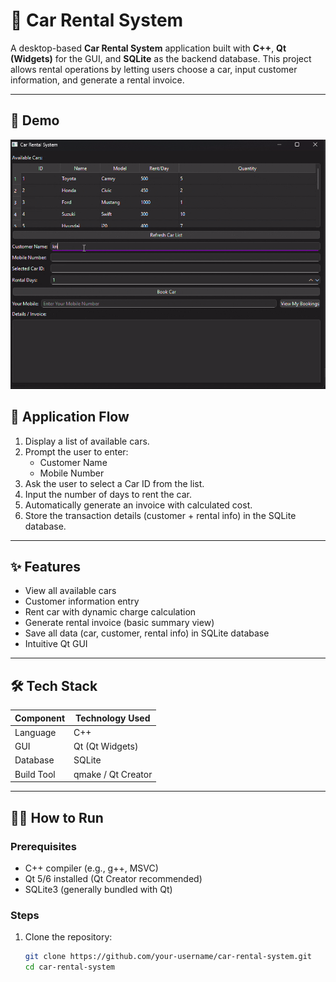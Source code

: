 # 🚗 Car Rental System

A desktop-based **Car Rental System** application built with **C++**, **Qt (Widgets)** for the GUI, and **SQLite** as the backend database. This project allows rental operations by letting users choose a car, input customer information, and generate a rental invoice.

---
## 🎥 Demo

![Car Rental System Demo](car.gif)


## 🧭 Application Flow

1. Display a list of available cars.
2. Prompt the user to enter:
   - Customer Name
   - Mobile Number
3. Ask the user to select a Car ID from the list.
4. Input the number of days to rent the car.
5. Automatically generate an invoice with calculated cost.
6. Store the transaction details (customer + rental info) in the SQLite database.

---

## ✨ Features

- View all available cars
- Customer information entry
- Rent car with dynamic charge calculation
- Generate rental invoice (basic summary view)
- Save all data (car, customer, rental info) in SQLite database
- Intuitive Qt GUI

---

## 🛠️ Tech Stack

| Component  | Technology Used         |
|------------|-------------------------|
| Language   | C++                     |
| GUI        | Qt (Qt Widgets)         |
| Database   | SQLite                  |
| Build Tool | qmake / Qt Creator      |

---

## 🧑‍💻 How to Run

### Prerequisites

- C++ compiler (e.g., g++, MSVC)
- Qt 5/6 installed (Qt Creator recommended)
- SQLite3 (generally bundled with Qt)

### Steps

1. Clone the repository:
   ```bash
   git clone https://github.com/your-username/car-rental-system.git
   cd car-rental-system
